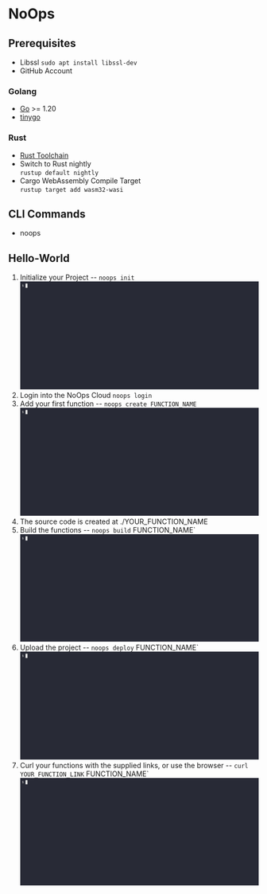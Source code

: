 # NoOps
## Prerequisites 

- Libssl `sudo apt install libssl-dev`
- GitHub Account

### Golang
-   [Go](https://go.dev/doc/install) >= 1.20 
-   [tinygo](https://tinygo.org/getting-started/install/linux/)

### Rust
- [Rust Toolchain](https://www.rust-lang.org/tools/install)
- Switch to Rust nightly <br>
`rustup default nightly`
- Cargo WebAssembly Compile Target <br>
`rustup target add wasm32-wasi`

## CLI Commands

- noops 

## Hello-World

1. Initialize your Project -- `noops init`
    [![init](./tutorials/init_to_deploy/gifs/init.gif)](./tutorials/init_to_deploy/gifs/init.gif)
2. Login into the NoOps Cloud `noops login`
3. Add your first function -- `noops create FUNCTION_NAME`
    [![create](./tutorials/init_to_deploy/gifs/create.gif)](./tutorials/init_to_deploy/gifs/create.gif)
4. The source code is created at ./YOUR_FUNCTION_NAME
5. Build the functions -- `noops build`
FUNCTION_NAME`
    [![build](./tutorials/init_to_deploy/gifs/build.gif)](./tutorials/init_to_deploy/gifs/build.gif)
6. Upload the project -- `noops deploy`
FUNCTION_NAME`
    [![deploy](./tutorials/init_to_deploy/gifs/deploy.gif)](./tutorials/init_to_deploy/gifs/deploy.gif)
7. Curl your functions with the supplied links, or use the browser -- `curl YOUR_FUNCTION_LINK`
FUNCTION_NAME`
    [![call](./tutorials/init_to_deploy/gifs/call.gif)](./tutorials/init_to_deploy/gifs/call.gif)

